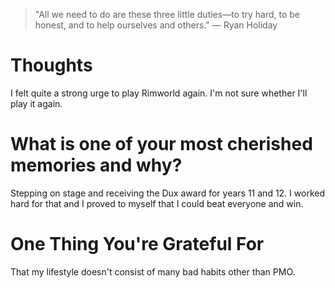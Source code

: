 
> \"All we need to do are these three little duties—to try hard, to be honest, and to help ourselves and others.\" — Ryan Holiday

# Thoughts
I felt quite a strong urge to play Rimworld again. I'm not sure whether I'll play it again.

# What is one of your most cherished memories and why?
Stepping on stage and receiving the Dux award for years 11 and 12. I worked hard for that and I proved to myself that I could beat everyone and win.

# One Thing You're Grateful For
That my lifestyle doesn't consist of many bad habits other than PMO.
